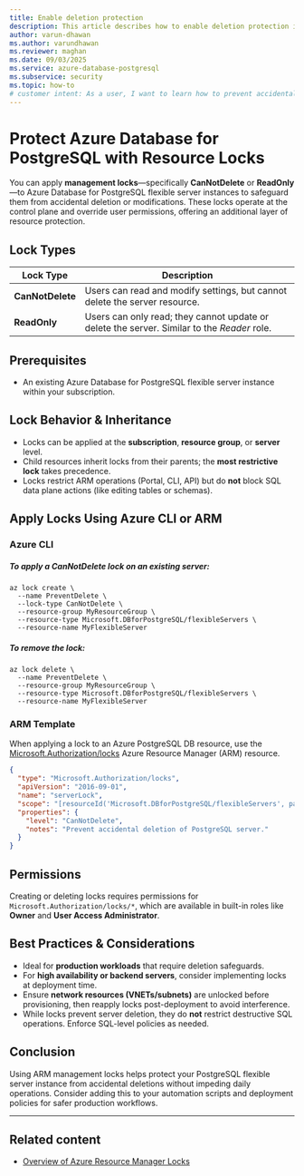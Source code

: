```yaml
---
title: Enable deletion protection
description: This article describes how to enable deletion protection in an Azure Database for PostgreSQL flexible server instance using Azure Resource Manager locks.
author: varun-dhawan
ms.author: varundhawan
ms.reviewer: maghan
ms.date: 09/03/2025
ms.service: azure-database-postgresql
ms.subservice: security
ms.topic: how-to
# customer intent: As a user, I want to learn how to prevent accidental deletion of an Azure Database for PostgreSQL flexible server instance by enabling a CanNotDelete lock.
---
```


# Protect Azure Database for PostgreSQL with Resource Locks

You can apply **management locks**—specifically **CanNotDelete** or **ReadOnly**—to Azure Database for PostgreSQL flexible server instances to safeguard them from accidental deletion or modifications. These locks operate at the control plane and override user permissions, offering an additional layer of resource protection.

## Lock Types
| Lock Type      | Description                                                                 |
|----------------|-----------------------------------------------------------------------------|
| **CanNotDelete** | Users can read and modify settings, but cannot delete the server resource. |
| **ReadOnly**      | Users can only read; they cannot update or delete the server. Similar to the *Reader* role. |

## Prerequisites
- An existing Azure Database for PostgreSQL flexible server instance within your subscription.

## Lock Behavior & Inheritance
- Locks can be applied at the **subscription**, **resource group**, or **server** level.  
- Child resources inherit locks from their parents; the **most restrictive lock** takes precedence.  
- Locks restrict ARM operations (Portal, CLI, API) but do **not** block SQL data plane actions (like editing tables or schemas).  

## Apply Locks Using Azure CLI or ARM

### Azure CLI

##### To apply a **CanNotDelete** lock on an existing server:

```azurecli-interactive
az lock create \
  --name PreventDelete \
  --lock-type CanNotDelete \
  --resource-group MyResourceGroup \
  --resource-type Microsoft.DBforPostgreSQL/flexibleServers \
  --resource-name MyFlexibleServer
```

##### To remove the lock:

```azurecli-interactive
az lock delete \
  --name PreventDelete \
  --resource-group MyResourceGroup \
  --resource-type Microsoft.DBforPostgreSQL/flexibleServers \
  --resource-name MyFlexibleServer
```

### ARM Template

When applying a lock to an Azure PostgreSQL DB resource, use the [Microsoft.Authorization/locks](/azure/templates/microsoft.authorization/2017-04-01/locks) Azure Resource Manager (ARM) resource.

```json
{
  "type": "Microsoft.Authorization/locks",
  "apiVersion": "2016-09-01",
  "name": "serverLock",
  "scope": "[resourceId('Microsoft.DBforPostgreSQL/flexibleServers', parameters('serverName'))]",
  "properties": {
    "level": "CanNotDelete",
    "notes": "Prevent accidental deletion of PostgreSQL server."
  }
}
```

## Permissions

Creating or deleting locks requires permissions for `Microsoft.Authorization/locks/*`, which are available in built-in roles like **Owner** and **User Access Administrator**.

## Best Practices & Considerations

* Ideal for **production workloads** that require deletion safeguards.
* For **high availability or backend servers**, consider implementing locks at deployment time.
* Ensure **network resources (VNETs/subnets)** are unlocked before provisioning, then reapply locks post-deployment to avoid interference.
* While locks prevent server deletion, they do **not** restrict destructive SQL operations. Enforce SQL-level policies as needed.

## Conclusion
Using ARM management locks helps protect your PostgreSQL flexible server instance from accidental deletions without impeding daily operations. Consider adding this to your automation scripts and deployment policies for safer production workflows.

---

## Related content

- [Overview of Azure Resource Manager Locks](/azure/azure-resource-manager/management/lock-resources)